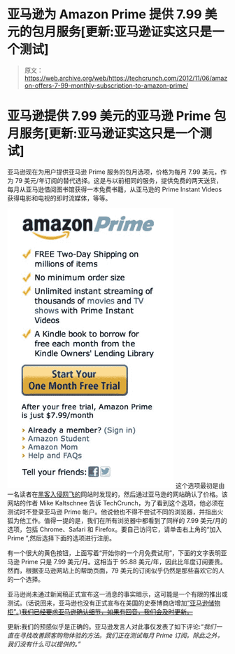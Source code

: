 # 亚马逊为 Amazon Prime 提供 7.99 美元的包月服务[更新:亚马逊证实这只是一个测试]

> 原文：<https://web.archive.org/web/https://techcrunch.com/2012/11/06/amazon-offers-7-99-monthly-subscription-to-amazon-prime/>

# 亚马逊提供 7.99 美元的亚马逊 Prime 包月服务[更新:亚马逊证实这只是一个测试]

亚马逊现在为用户提供亚马逊 Prime 服务的包月选项，价格为每月 7.99 美元，作为 79 美元/年订阅的替代选择。这是与以前相同的服务，提供免费的两天送货，每月从亚马逊借阅图书馆获得一本免费书籍，从亚马逊的 Prime Instant Videos 获得电影和电视的即时流媒体，等等。

[![](img/f6200cd9576648a6808ac9ff9dd64a6c.png "Amazon.com_ FREE Two-Day Shipping, Instant Videos, and Kindle Books with Amazon Prime")](https://web.archive.org/web/20230128112609/https://techcrunch.com/2012/11/06/amazon-offers-7-99-monthly-subscription-to-amazon-prime/amazon-com_-free-two-day-shipping-instant-videos-and-kindle-books-with-amazon-prime-2/) 这个选项最初是由一名读者在[黑客入侵网飞的](https://web.archive.org/web/20230128112609/http://www.hackingnetflix.com/2012/11/amazon-testing-a-799-per-month-prime-subscription.html)网站时发现的，然后通过亚马逊的网站确认了价格。该网站的作者 Mike Kaltschnee 告诉 TechCrunch，为了看到这个选项，他必须在测试时不登录亚马逊 Prime 帐户。他说他也不得不尝试不同的浏览器，并指出火狐为他工作。值得一提的是，我们在所有浏览器中都看到了同样的 7.99 美元/月的选项，包括 Chrome、Safari 和 Firefox。要自己访问它，请单击右上角的“加入 Prime ”,然后选择下面的选项进行注册。

有一个很大的黄色按钮，上面写着“开始你的一个月免费试用”，下面的文字表明亚马逊 Prime 只是 7.99 美元/月。这相当于 95.88 美元/年，因此比年度订阅要贵。然而，根据亚马逊网站上的帮助页面，79 美元的订阅似乎仍然是那些喜欢它的人的一个选择。

亚马逊尚未通过新闻稿正式宣布这一消息的事实暗示，这可能是一个有限的推出或测试。(话说回来，亚马逊也没有正式宣布在美国的史泰博商店增加[“亚马逊储物柜”。)~~我们已经要求亚马逊确认细节，如果有回音，我们会及时更新。~~](https://web.archive.org/web/20230128112609/http://www.reuters.com/article/2012/11/05/net-us-staples-amazon-lockers-idUSBRE8A41LD20121105)

更新:我们的预感似乎是正确的。亚马逊发言人对此事仅发表了如下评论:*“我们一直在寻找改善顾客购物体验的方法。我们正在测试每月 Prime 订阅。除此之外，我们没有什么可以提供的。”*